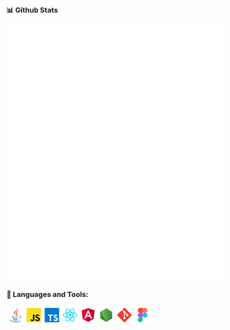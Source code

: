 ### 📊 Github Stats

<a href="https://github.com/leopoglia/leopoglia">
                <img src="https://raw.githubusercontent.com/leopoglia/leopoglia/2cb46f658944fdce274c4b02f84e142a840fdeb8/generated/languages.svg#gh-dark-mode-only" />
                <img src="https://raw.githubusercontent.com/leopoglia/leopoglia/8c73c740716269d29d241187eafb9ac020bf8349/generated/overview.svg#gh-dark-mode-only"/>     
</a>


### 🔨 Languages and Tools:
<a href="https://www.java.com" target="_blank"><img align="left" alt="Java" height ="42px" src="https://github.com/leopoglia/leopoglia/blob/master/imgs/java.svg"></a>
<a href="https://developer.mozilla.org/en-US/docs/Web/JavaScript" target="_blank"> <img align="left" alt="JavaScript" height ="42px"  src="https://github.com/leopoglia/leopoglia/blob/master/imgs/javascript.svg"> </a>
<a href="https://www.typescriptlang.org/" target="_blank"><img align="left" alt="Typescirpt" height ="42px" src="https://github.com/leopoglia/leopoglia/blob/master/imgs/typescript.svg"></a>
<a href="https://reactjs.org/" target="_blank"> <img align="left" alt="React" height ="42px" src="https://github.com/leopoglia/leopoglia/blob/master/imgs/react.svg"></a>
<a href="https://angular.io/" target="_blank"> <img align="left" alt="Angular" height ="42px" src="https://github.com/leopoglia/leopoglia/blob/master/imgs/angular.svg"></a>
<a href="https://nodejs.org" target="_blank"><img align="left" alt="Node.js" height ="42px" src="https://github.com/leopoglia/leopoglia/blob/master/imgs/node.svg"></a>
<a href="https://git-scm.com/" target="_blank"> <img src="https://github.com/leopoglia/leopoglia/blob/master/imgs/git-scm.svg" align="left" alt="Git" height='42px'/></a>
<a href="https://www.figma.com/" target="_blank"> <img src="https://github.com/leopoglia/leopoglia/blob/master/imgs/figma.svg" alt="Figma" height='42px'/></a>
